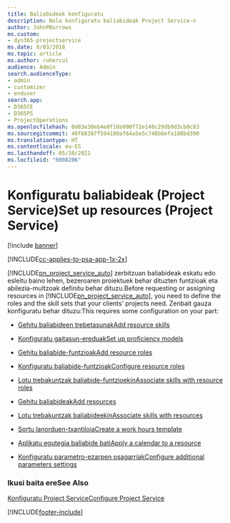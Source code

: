 ```yaml
---
title: Baliabideak konfiguratu
description: Nola konfiguratu baliabideak Project Service-n
author: JohnPBurrows
ms.custom:
- dyn365-projectservice
ms.date: 8/03/2018
ms.topic: article
ms.author: ruhercul
audience: Admin
search.audienceType:
- admin
- customizer
- enduser
search.app:
- D365CE
- D365PS
- ProjectOperations
ms.openlocfilehash: 0d83e30eb4e0f10a990f72e148c29db9d3cb0c83
ms.sourcegitcommit: 40f68387f594180af64a5e5c748b6efa188bd300
ms.translationtype: HT
ms.contentlocale: eu-ES
ms.lasthandoff: 05/10/2021
ms.locfileid: "6008206"
---
```

# <a name="set-up-resources-project-service"></a><span data-ttu-id="21dd1-103">Konfiguratu baliabideak (Project Service)</span><span class="sxs-lookup"><span data-stu-id="21dd1-103">Set up resources (Project Service)</span></span>

[!include [banner](../includes/psa-now-project-operations.md)]

[!INCLUDE[cc-applies-to-psa-app-1x-2x](../includes/cc-applies-to-psa-app-1x-2x.md)]

<span data-ttu-id="21dd1-104">[!INCLUDE[pn_project_service_auto](../includes/pn-project-service-auto.md)] zerbitzuan baliabideak eskatu edo esleitu baino lehen, bezeroaren proiektuek behar dituzten funtzioak eta abilezia-multzoak definitu behar dituzu.</span><span class="sxs-lookup"><span data-stu-id="21dd1-104">Before requesting or assigning resources in [!INCLUDE[pn_project_service_auto](../includes/pn-project-service-auto.md)], you need to define the roles and the skill sets that your clients’ projects need.</span></span> <span data-ttu-id="21dd1-105">Zenbait gauza konfiguratu behar dituzu:</span><span class="sxs-lookup"><span data-stu-id="21dd1-105">This requires some configuration on your part:</span></span>  
  
-   [<span data-ttu-id="21dd1-106">Gehitu baliabideen trebetasunak</span><span class="sxs-lookup"><span data-stu-id="21dd1-106">Add resource skills</span></span>](../psa/add-resource-skills.md)  
  
-   [<span data-ttu-id="21dd1-107">Konfiguratu gaitasun-ereduak</span><span class="sxs-lookup"><span data-stu-id="21dd1-107">Set up proficiency models</span></span>](../psa/set-up-proficiency-models.md)  
  
-   [<span data-ttu-id="21dd1-108">Gehitu baliabide-funtzioak</span><span class="sxs-lookup"><span data-stu-id="21dd1-108">Add resource roles</span></span>](../psa/add-resource-roles.md)  
  
-   [<span data-ttu-id="21dd1-109">Konfiguratu baliabide-funtzioak</span><span class="sxs-lookup"><span data-stu-id="21dd1-109">Configure resource roles</span></span>](../psa/configure-resource-roles.md)  
  
-   [<span data-ttu-id="21dd1-110">Lotu trebakuntzak baliabide-funtzioekin</span><span class="sxs-lookup"><span data-stu-id="21dd1-110">Associate skills with resource roles</span></span>](../psa/associate-skills-with-resource-roles.md)  
  
-   [<span data-ttu-id="21dd1-111">Gehitu baliabideak</span><span class="sxs-lookup"><span data-stu-id="21dd1-111">Add resources</span></span>](../psa/add-resources.md)  
  
-   [<span data-ttu-id="21dd1-112">Lotu trebakuntzak baliabideekin</span><span class="sxs-lookup"><span data-stu-id="21dd1-112">Associate skills with resources</span></span>](../psa/associate-skills-with-resources.md)  
  
-   [<span data-ttu-id="21dd1-113">Sortu lanorduen-txantiloia</span><span class="sxs-lookup"><span data-stu-id="21dd1-113">Create a work hours template</span></span>](../psa/create-work-hours-template.md)  
  
-   [<span data-ttu-id="21dd1-114">Aplikatu egutegia baliabide bati</span><span class="sxs-lookup"><span data-stu-id="21dd1-114">Apply a calendar to a resource</span></span>](../psa/apply-calendar-resource.md)  
  
-   [<span data-ttu-id="21dd1-115">Konfiguratu parametro-ezarpen osagarriak</span><span class="sxs-lookup"><span data-stu-id="21dd1-115">Configure additional parameters settings</span></span>](../psa/configure-additional-parameters-settings.md)  
  
### <a name="see-also"></a><span data-ttu-id="21dd1-116">Ikusi baita ere</span><span class="sxs-lookup"><span data-stu-id="21dd1-116">See Also</span></span>  
 [<span data-ttu-id="21dd1-117">Konfiguratu Project Service</span><span class="sxs-lookup"><span data-stu-id="21dd1-117">Configure Project Service</span></span>](../psa/configure.md)


[!INCLUDE[footer-include](../includes/footer-banner.md)]